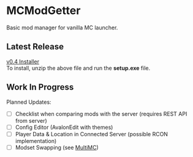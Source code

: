 # MCModGetter
Basic mod manager for vanilla MC launcher.

## Latest Release
[v0.4 Installer](https://github.com/jaywha/MCModGetter/releases/download/v0.4/Minecraft_ModGetter.zip)  
To install, unzip the above file and run the **setup.exe** file.  

## Work In Progress
Planned Updates:
- [ ] Checklist when comparing mods with the server (requires REST API from server)
- [ ] Config Editor (AvalonEdit with themes)
- [ ] Player Data & Location in Connected Server (possible RCON implementation)
- [ ] Modset Swapping (see [MultiMC](https://multimc.org/))
